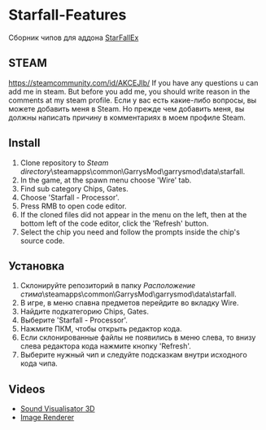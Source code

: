 # Starfall-Features
Сборник чипов для аддона [StarFallEx](https://github.com/thegrb93/StarfallEx)

## STEAM
https://steamcommunity.com/id/AKCEJIb/
If you have any questions u can add me in steam. But before you add me, you should write reason in the comments at my steam profile.
Если у вас есть какие-либо вопросы, вы можете добавить меня в Steam. Но прежде чем добавить меня, вы должны написать причину в комментариях в моем профиле Steam.

## Install
1. Clone repository to *Steam directory*\steamapps\common\GarrysMod\garrysmod\data\starfall.
2. In the game, at the spawn menu choose 'Wire' tab.
3. Find sub category Chips, Gates.
4. Choose 'Starfall - Processor'.
5. Press RMB to open code editor.
6. If the cloned files did not appear in the menu on the left, then at the bottom left of the code editor, click the 'Refresh' button.
7. Select the chip you need and follow the prompts inside the chip's source code.

## Установка
1. Склонируйте репозиторий в папку *Расположение стима*\steamapps\common\GarrysMod\garrysmod\data\starfall.
2. В игре, в меню спавна предметов перейдите во вкладку Wire.
3. Найдите подкатегорию Chips, Gates.
4. Выберите 'Starfall - Processor'.
5. Нажмите ПКМ, чтобы открыть редактор кода.
6. Если склонированные файлы не появились в меню слева, то внизу слева редактора кода нажмите кнопку 'Refresh'.
7. Выберите нужный чип и следуйте подсказкам внутри исходного кода чипа.

## Videos
- [Sound Visualisator 3D](https://www.youtube.com/watch?v=M4S1L2ltKjI)
- [Image Renderer](https://youtu.be/sH3mJC-3IUE)
